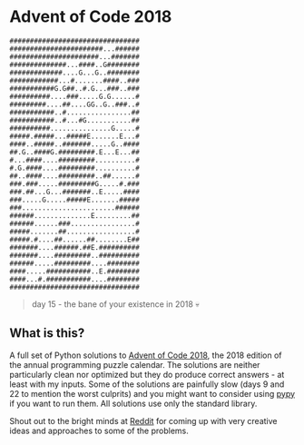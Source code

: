# Advent of Code 2018

```
################################
#######################...######
######################...#######
##############...####..G########
#############....G...G..########
############...#.......####..###
###########G.G##..#.G...###..###
##########....###.....G.G......#
#########....##....GG..G..###..#
###########..#................##
###########..#...#G...........##
##########...............G.....#
#####.#####...#####E.......E...#
####..#####..#######.....G..####
##.G..####G.#########.E...E...##
#...####....#########..........#
#.G.####....#########..........#
##..####....#########..##......#
###.###.....#########G.....#.###
###.##...G...#######..E.....####
###.....G.....#####E.......#####
###.......................######
######..............E.........##
######......###................#
#####.......##.................#
#####.#....##......##........E##
#######....######.##E.##########
#######....#########..##########
######.....#########....########
####.....###########..E.########
####...#.###########....########
################################
```
> day 15 - the bane of your existence in 2018 💀

## What is this?

A full set of Python solutions to [Advent of Code 2018](https://adventofcode.com), the 2018 edition of the annual programming puzzle calendar. The solutions are neither particularly clean nor optimized but they do produce correct answers - at least with my inputs. Some of the solutions are painfully slow (days 9 and 22 to mention the worst culprits) and you might want to consider using [pypy](https://pypy.org) if you want to run them. All solutions use only the standard library.

Shout out to the bright minds at [Reddit](https://www.reddit.com/r/adventofcode/) for coming up with very creative ideas and approaches to some of the problems.
